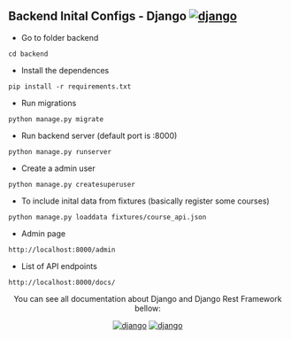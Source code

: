 ## Backend Inital Configs - Django [![django](https://img.shields.io/badge/Django-FFFFFF?style=flat&logo=django&logoColor=green)](https://www.djangoproject.com)

- Go to folder backend

```console
cd backend
```

- Install the dependences

```console
pip install -r requirements.txt
```

- Run migrations

```console
python manage.py migrate
```

- Run backend server (default port is :8000)

```console
python manage.py runserver
```

- Create a admin user

```console
python manage.py createsuperuser
```

- To include inital data from fixtures (basically register some courses)

```console
python manage.py loaddata fixtures/course_api.json
```

- Admin page

```http
http://localhost:8000/admin
```

- List of API endpoints

```http
http://localhost:8000/docs/
```

<div align="center">

You can see all documentation about Django and Django Rest Framework bellow:

[![django](https://img.shields.io/badge/Django-FFFFFF?style=flat&logo=django&logoColor=green)](https://www.djangoproject.com) [![django](https://img.shields.io/badge/DRF-FFFFFF?style=flat&logo=django&logoColor=green)](https://www.django-rest-framework.org)

</div>
